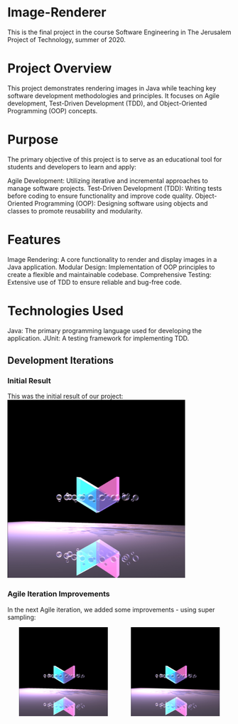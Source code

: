 # Image-Renderer
This is the final project in the course Software Engineering in The Jerusalem Project of Technology, summer of 2020.

# Project Overview
This project demonstrates rendering images in Java while teaching key software development methodologies and principles. It focuses on Agile development, Test-Driven Development (TDD), and Object-Oriented Programming (OOP) concepts.

# Purpose
The primary objective of this project is to serve as an educational tool for students and developers to learn and apply:

Agile Development: Utilizing iterative and incremental approaches to manage software projects.
Test-Driven Development (TDD): Writing tests before coding to ensure functionality and improve code quality.
Object-Oriented Programming (OOP): Designing software using objects and classes to promote reusability and modularity.

# Features
Image Rendering: A core functionality to render and display images in a Java application.
Modular Design: Implementation of OOP principles to create a flexible and maintainable codebase.
Comprehensive Testing: Extensive use of TDD to ensure reliable and bug-free code.

# Technologies Used
Java: The primary programming language used for developing the application.
JUnit: A testing framework for implementing TDD.

## Development Iterations

### Initial Result
This was the initial result of our project:
<img src="LevLogo.jpg" width="400" alt="Initial Result">

### Agile Iteration Improvements

In the next Agile iteration, we added some improvements - using super sampling:

<div style="display: flex; justify-content: space-around;">
  <img src="LevLogoNoSuperSampling.jpg" width="200" alt="Improvement 1">
  <img src="LevLogoSuperSampling.jpg" width="200" alt="Improvement 2">
</div>
